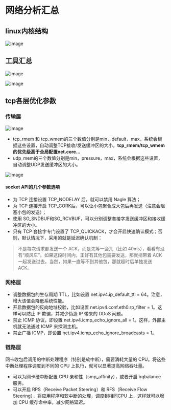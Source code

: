 # 网络分析汇总

## linux内核结构

![image](https://raw.githubusercontent.com/ingangi/blog/master/img/kenel_net_layer.png)

## 工具汇总

![image](https://raw.githubusercontent.com/ingangi/blog/master/img/net_tool_by_item.png)

![image](https://raw.githubusercontent.com/ingangi/blog/master/img/net_tool_by_tool.png)

## tcp各层优化参数

### 传输层

![image](https://raw.githubusercontent.com/ingangi/blog/master/img/socket_opt.png)

- tcp_rmem 和 tcp_wmem的三个数值分别是min，default，max，系统会根据这些设置，自动调整TCP接收/发送缓冲区的大小。**tcp_rmem/tcp_wmem的优先级高于全局配置net.core...**
- udp_mem的三个数值分别是min，pressure，max，系统会根据这些设置，自动调整UDP发送缓冲区的大小。

![image](https://raw.githubusercontent.com/ingangi/blog/master/img/tcp_options.png)

#### socket API的几个参数选项

- 为 TCP 连接设置 TCP_NODELAY 后，就可以禁用 Nagle 算法；
- 为 TCP 连接开启 TCP_CORK后，可以让小包聚合成大包后再发送（注意会阻塞小包的发送）；
- 使用 SO_SNDBUF和SO_RCVBUF，可以分别调整套接字发送缓冲区和接收缓冲区的大小。
- 只有 TCP 套接字专门设置了 TCP_QUICKACK，才会开启快速确认模式；否则，默认情况下，采用的就是延迟确认机制：

> 不是每次请求都发送一个 ACK，而是先等一会儿（比如 40ms），看看有没有“顺风车”。如果这段时间内，正好有其他包需要发送，那就捎带着 ACK 一起发送过去。当然，如果一直等不到其他包，那就超时后单独发送 ACK。

### 网络层

- 调整数据包的生存周期 TTL，比如设置 net.ipv4.ip_default_ttl = 64。注意，增大该值会降低系统性能。
- 开启数据包的反向地址校验，比如设置 net.ipv4.conf.eth0.rp_filter = 1。这样可以防止 IP 欺骗，并减少伪造 IP 带来的 DDoS 问题。
- 禁止 ICMP 协议，即设置 net.ipv4.icmp_echo_ignore_all = 1。这样，外部主机就无法通过 ICMP 来探测主机。
- 禁止广播 ICMP，即设置 net.ipv4.icmp_echo_ignore_broadcasts = 1。

### 链路层

网卡收包后调用的中断处理程序（特别是软中断），需要消耗大量的 CPU。将这些中断处理程序调度到不同的 CPU 上执行，就可以显著提高网络吞吐量。
- 可以为网卡硬中断配置 CPU 亲和性（smp_affinity），或者开启 irqbalance 服务。
- 可以开启 RPS（Receive Packet Steering）和 RFS（Receive Flow Steering），将应用程序和软中断的处理，调度到相同CPU 上，这样就可以增加 CPU 缓存命中率，减少网络延迟。